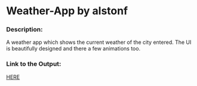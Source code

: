 # Weather-App by alstonf

### Description:

A weather app which shows the current weather of the city entered. The UI is beautifully designed and there a few animations too.



### Link to the Output:

[HERE](https://alstonf.github.io/Weather-App/)




